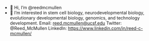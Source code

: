 - 👋 Hi, I’m @reedmcmullen
- 👀 I’m interested in stem cell biology, neurodevelopmental biology, evolutionary developmental biology, genomics, and technology development. 
Email: reed.mcmullen@ucsf.edu
Twitter: @Reed_McMullen
LinkedIn: https://www.linkedin.com/in/reed-c-mcmullen/

<!---
reedmcmullen/reedmcmullen is a ✨ special ✨ repository because its `README.md` (this file) appears on your GitHub profile.
You can click the Preview link to take a look at your changes.
--->

